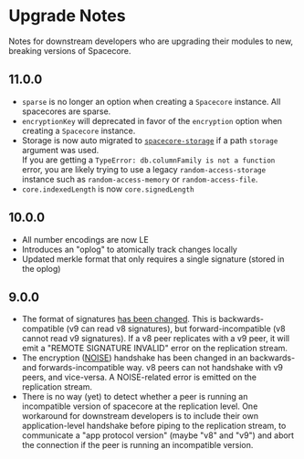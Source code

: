 # Upgrade Notes

Notes for downstream developers who are upgrading their modules to new, breaking versions of Spacecore.

## 11.0.0

- `sparse` is no longer an option when creating a `Spacecore` instance. All spacecores are sparse.
- `encryptionKey` will deprecated in favor of the `encryption` option when creating a `Spacecore` instance.
- Storage is now auto migrated to [`spacecore-storage`](https://github.com/samooth/spacecore-storage) if a path `storage` argument was used.  
  If you are getting a `TypeError: db.columnFamily is not a function` error, you
  are likely trying to use a legacy `random-access-storage` instance such as
  `random-access-memory` or `random-access-file`.
- `core.indexedLength` is now `core.signedLength`

## 10.0.0

- All number encodings are now LE
- Introduces an "oplog" to atomically track changes locally
- Updated merkle format that only requires a single signature (stored in the oplog)

## 9.0.0

- The format of signatures [has been changed](https://github.com/samooth/spacecore/issues/260). This is backwards-compatible (v9 can read v8 signatures), but forward-incompatible (v8 cannot read v9 signatures). If a v8 peer replicates with a v9 peer, it will emit a "REMOTE SIGNATURE INVALID" error on the replication stream.
- The encryption ([NOISE](https://github.com/emilbayes/noise-protocol)) handshake has been changed in an backwards- and forwards-incompatible way. v8 peers can not handshake with v9 peers, and vice-versa. A NOISE-related error is emitted on the replication stream.
- There is no way (yet) to detect whether a peer is running an incompatible version of spacecore at the replication level. One workaround for downstream developers is to include their own application-level handshake before piping to the replication stream, to communicate a "app protocol version" (maybe "v8" and "v9") and abort the connection if the peer is running an incompatible version.

